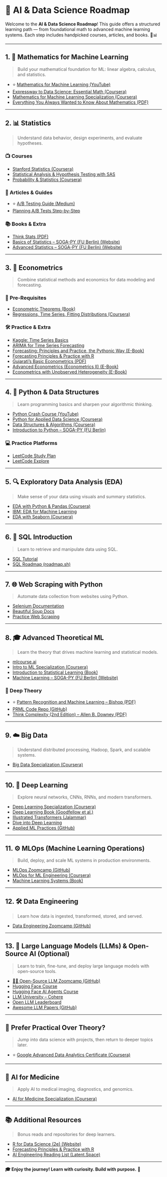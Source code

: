 # 🚀 AI & Data Science Roadmap

Welcome to the **AI & Data Science Roadmap**! This guide offers a structured learning path — from foundational math to advanced machine learning systems. Each step includes handpicked courses, articles, and books. 📘📊

---

## 1. 📐 Mathematics for Machine Learning
> Build your mathematical foundation for ML: linear algebra, calculus, and statistics.

- ⭐️ [Mathematics for Machine Learning (YouTube)](https://www.youtube.com/watch?v=LwCRRUa8yTU)
- [Expressway to Data Science: Essential Math (Coursera)](https://www.coursera.org/specializations/expressway-to-data-science-essential-math)
- [Mathematics for Machine Learning Specialization (Coursera)](https://www.coursera.org/specializations/mathematics-machine-learning)
- [Everything You Always Wanted to Know About Mathematics (PDF)](https://www.math.cmu.edu/~jmackey/151_128/bws_book.pdf)

---

## 2. 📊 Statistics
> Understand data behavior, design experiments, and evaluate hypotheses.

### 📺 Courses
- [Stanford Statistics (Coursera)](https://www.coursera.org/learn/stanford-statistics)
- [Statistical Analysis & Hypothesis Testing with SAS](https://www.coursera.org/learn/statistical-analysis-hypothesis-testing-sas)
- [Probability & Statistics (Coursera)](https://www.coursera.org/learn/probability-statistics)

### 📄 Articles & Guides
- ⭐️ [A/B Testing Guide (Medium)](https://vkteam.medium.com/practitioners-guide-to-statistical-tests-ed2d580ef04f#1e3b)
- [Planning A/B Tests Step-by-Step](https://towardsdatascience.com/step-by-step-for-planning-an-a-b-test-ef3c93143c0b)

### 📚 Books & Extra
- [Think Stats (PDF)](https://greenteapress.com/thinkstats/thinkstats.pdf)
- [Basics of Statistics – SOGA-PY (FU Berlin) (Website)](https://www.geo.fu-berlin.de/en/v/soga-py/Basics-of-statistics/index.html)
- [Advanced Statistics – SOGA-PY (FU Berlin) (Website)](https://www.geo.fu-berlin.de/en/v/soga-py/Advanced-statistics/index.html)

---

## 3. 📖 Econometrics
> Combine statistical methods and economics for data modeling and forecasting.

### 🧠 Pre-Requisites
- [Econometric Theorems (Book)](https://bookdown.org/ts_robinson1994/10EconometricTheorems/)
- [Regressions, Time Series, Fitting Distributions (Coursera)](https://www.coursera.org/learn/erasmus-econometrics)

### 🛠 Practice & Extra
- [Kaggle: Time Series Basics](https://www.kaggle.com/learn/time-series)
- [ARIMA for Time Series Forecasting](https://machinelearningmastery.com/arima-for-time-series-forecasting-with-python/)
- [Forecasting: Principles and Practice, the Pythonic Way (E-Book)](https://otexts.com/fpppy/)
- [Forecasting Principles & Practice with R](https://otexts.com/fpp3/)
- [Gujarati’s Basic Econometrics (PDF)](https://www.cbpbu.ac.in/userfiles/file/2020/STUDY_MAT/ECO/1.pdf)
- [Advanced Econometrics (Econometrics II) (E-Book)](https://vladislav-morozov.github.io/econometrics-2/)
- [Econometrics with Unobserved Heterogeneity (E-Book)](https://vladislav-morozov.github.io/econometrics-heterogeneity/)
---

## 4. 🐍 Python & Data Structures
> Learn programming basics and sharpen your algorithmic thinking.

- [Python Crash Course (YouTube)](https://www.youtube.com/watch?v=rfscVS0vtbw)
- [Python for Applied Data Science (Coursera)](https://www.coursera.org/learn/python-for-applied-data-science-ai)
- [Data Structures & Algorithms (Coursera)](https://www.coursera.org/specializations/algorithms)
- [Introduction to Python – SOGA-PY (FU Berlin)](https://www.geo.fu-berlin.de/en/v/soga-py/Introduction-to-Python/index.html)

### 💻 Practice Platforms
- [LeetCode Study Plan](https://leetcode.com/studyplan/)
- [LeetCode Explore](https://leetcode.com/explore/learn/)

---

## 5. 🔍 Exploratory Data Analysis (EDA)
> Make sense of your data using visuals and summary statistics.

- [EDA with Python & Pandas (Coursera)](https://www.coursera.org/projects/exploratory-data-analysis-python-pandas)
- [IBM: EDA for Machine Learning](https://www.coursera.org/learn/ibm-exploratory-data-analysis-for-machine-learning)
- [EDA with Seaborn (Coursera)](https://www.coursera.org/projects/exploratory-data-analysis-seaborn)

---

## 6. 🧮 SQL Introduction
> Learn to retrieve and manipulate data using SQL.

- [SQL Tutorial](https://www.sqltutorial.org/)
- [SQL Roadmap (roadmap.sh)](https://roadmap.sh/sql)

---

## 7. 🌐 Web Scraping with Python
> Automate data collection from websites using Python.

- [Selenium Documentation](https://selenium-python.readthedocs.io/index.html)
- [Beautiful Soup Docs](https://tedboy.github.io/bs4_doc/index.html)
- [Practice Web Scraping](https://www.scrapingcourse.com/ecommerce/)

---

## 8. 🎓 Advanced Theoretical ML
> Learn the theory that drives machine learning and statistical models.

- [mlcourse.ai](https://mlcourse.ai/book/index.html)
- [Intro to ML Specialization (Coursera)](https://www.coursera.org/specializations/machine-learning-introduction)
- [Introduction to Statistical Learning (Book)](https://www.statlearning.com/)
- [Machine Learning – SOGA-PY (FU Berlin) (Website)](https://www.geo.fu-berlin.de/en/v/soga-py/Machine-learning/index.html)

### 📖 Deep Theory
- ⭐️ [Pattern Recognition and Machine Learning – Bishop (PDF)](https://www.microsoft.com/en-us/research/uploads/prod/2006/01/Bishop-Pattern-Recognition-and-Machine-Learning-2006.pdf)
- [PRML Code Repo (GitHub)](https://github.com/gerdm/prml)
- [Think Complexity (2nd Edition) – Allen B. Downey (PDF)](https://greenteapress.com/wp/think-complexity/)

---

## 9. ☁️ Big Data
> Understand distributed processing, Hadoop, Spark, and scalable systems.

- [Big Data Specialization (Coursera)](https://www.coursera.org/specializations/big-data)

---

## 10. 🔬 Deep Learning
> Explore neural networks, CNNs, RNNs, and modern transformers.

- [Deep Learning Specialization (Coursera)](https://www.coursera.org/specializations/deep-learning)
- [Deep Learning Book (Goodfellow et al.)](https://www.deeplearningbook.org/)
- [Illustrated Transformers (Jalammar)](https://jalammar.github.io/illustrated-transformer/)
- [Dive into Deep Learning](https://d2l.ai)
- [Applied ML Practices (GitHub)](https://github.com/eugeneyan/applied-ml)

---

## 11. ⚙️ MLOps (Machine Learning Operations)
> Build, deploy, and scale ML systems in production environments.

- [MLOps Zoomcamp (GitHub)](https://github.com/DataTalksClub/mlops-zoomcamp)
- [MLOps for ML Engineering (Coursera)](https://www.coursera.org/specializations/machine-learning-engineering-for-production-mlops)
- [Machine Learning Systems (Book)](https://mlsysbook.ai)

---

## 12. 🛠️ Data Engineering
> Learn how data is ingested, transformed, stored, and served.

- [Data Engineering Zoomcamp (GitHub)](https://github.com/DataTalksClub/data-engineering-zoomcamp)

---

## 13. 🧠 Large Language Models (LLMs) & Open-Source AI  (Optional)
> Learn to train, fine-tune, and deploy large language models with open-source tools.

- [🧑‍🏫 Open-Source LLM Zoomcamp (GitHub)](https://github.com/DataTalksClub/open-source-llm-zoomcamp)
- [Hugging Face Course](https://huggingface.co/course/chapter1)
- [Hugging Face AI Agents Course](https://huggingface.co/learn/agents-course/unit0/introduction)
- [LLM University – Cohere](https://llmu.cohere.com)
- [Open LLM Leaderboard](https://huggingface.co/spaces/HuggingFaceH4/open-llm-leaderboard)
- [Awesome LLM Papers (GitHub)](https://github.com/mouredev/awesome-llm-papers)

---

## 🧭 Prefer Practical Over Theory?
> Jump into data science with projects, then return to deeper topics later.

- ⭐️ [Google Advanced Data Analytics Certificate (Coursera)](https://www.coursera.org/professional-certificates/google-advanced-data-analytics)

---

## 🏥 AI for Medicine
> Apply AI to medical imaging, diagnostics, and genomics.

- [AI for Medicine Specialization (Coursera)](https://www.coursera.org/specializations/ai-for-medicine)

---

## 📚 Additional Resources
> Bonus reads and repositories for deep learners.

- [R for Data Science (2e) (Website)](https://r4ds.hadley.nz)
- [Forecasting Principles & Practice with R](https://otexts.com/fpp3/)
- [AI Engineering Reading List (Latent.Space)](https://www.latent.space/p/2025-papers)

---

**🎓 Enjoy the journey! Learn with curiosity. Build with purpose.** 🚀
